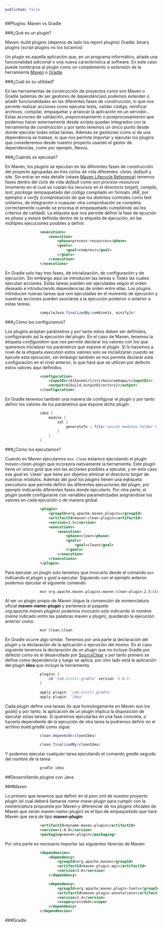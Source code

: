 ```yaml
---
published: false
---
```

##Plugins: Maven vs Gradle

###¿Qué es un plugin?

Maven: build plugins (dejamos de lado los report plugins)
Gradle: binary plugins (script plugins no los tocamos)

Un plugin es aquella aplicación que, en un programa informático, añade una funcionalidad adicional o una nueva característica al software. En este caso puede nombrarse al plugin como un complemento o extensión de la herramienta [Maven](https://maven.apache.org/) o [Gradle](https://gradle.org/).

###¿Cuál es su utilidad?

En las herramientas de construcción de proyectos como son Maven o Gradle (además de ser gestores de dependencias) podemos extender o añadir funcionalidades en las diferentes fases de construcción, lo que nos permite realizar acciones como ejecutar tests, validar código, minificar archivos, compilar, empaquetar y arrancar la aplicación en un servidor... Estas acciones de validación, preprocesamiento o postprocesamiento que podemos hacer externamente desde _scripts_ quedan integrados con la herramienta de construcción y por tanto tenemos un único punto desde donde ejecutar todas estas tareas. Además se gestionan como si de una dependencia se tratase, lo que nos permite importar y ejecutar los plugins que consideremos desde nuestro proyecto usando el gestor de dependencias, como por ejemplo, Nexus.

###¿Cuándo se ejecutan?

En Maven, los _plugins_ se ejecutan en las diferentes fases de construcción del proyecto agrupadas en tres ciclos de vida diferentes: _clean_, _default_ y _site_. Sin entrar en más detalle (véase [Maven Lifecycle Reference](https://maven.apache.org/guides/introduction/introduction-to-the-lifecycle.html#Lifecycle_Reference)) tenemos fases dentro del ciclo de vida _default_ como son _process-resources_ (momento en el cual se copian los recursos en el directorio _target_), _compile_, _test_, _package_ (empaquetado del código compilado en formato JAR, por ejemplo) o _verify_ (comprobación de que los distintos controles como test unitarios, de integración o cuaquier otra comprobación se completa correctamente cuando se procesa el empaquetado cumpliendo así los criterios de calidad). La etiqueta que nos permite definir la fase de ejcución es _phase_ y estará definida dentro de la etiqueta de ejecución, en las múltiples ejecuciones posibles a definir.

```xml
                <executions>
                    <execution>
                        <phase>process-resources</phase>
                        <goals>
                            <goal>compress</goal>
                        </goals>
                    </execution>
                </executions>
```

En Gradle solo hay tres fases, de inicialización, de configuración y de ejecución. Sin embargo aquí se introducen las tareas o _Tasks_ las cuales ejecutan acciones. Estas tareas pueden ser ejecutadas según el orden deseado e introduciendo dependencias de orden entre ellas. Los plugins introducen nuevas tareas que son ejecutadas en el momento de ejecución y nuestras acciones pueden asociarse a la ejecución posterior o anterior a estas tareas.

```groovy
                compileJava.finalizedBy(combineJs, minifyJs)
```

###¿Cómo los configuramos?

Los plugins aceptan parámetros y por tanto estos deben ser definidos, configurando así la ejecución del _plugin_. En el caso de Maven, tenemos la etiqueta _configuration_ que nos permite declarar los valores con los que queremos inicializar los parámetros que expone el _plugin_. Si lo hacemos a nivel de la etiqueta _execution_ estos valores solo se inicializarán cuando se ejecute esta ejecución, sin embargo también se nos permite declarar esta configuración en el nivel anterior, lo que hará que se utilicen por defecto estos valores aquí definidos.

```xml
                <configuration>
                	<inputDir>${basedir}/src/main/webapp/</inputDir>
                	<output>${build.outputDirectory}</output>
                </configuration>
```

En Gradle tenemos también una manera de configurar el _plugin_ y por tanto definir los valores de los parámetros que expone dicho _plugin_.

```groovy
				idea {
                    module {
                        iml {
      						generateTo = file('secret-modules-folder')
      					}
                    }
                }
```

###¿Cómo los ejecutamos?

Cuando en Maven ejecutamos `mvn clean` estamos ejecutando el plugin _maven-clean-plugin_ que incorpora nativamente la herramienta. Este plugin tiene un único _goal_ que son las acciones posibles a ejecutar, y en este caso ese _goal_ es 'clean' que tiene por objetivo eliminar el directorio _target_ de nuestros módulos. Además del _goal_ los _plugins_ tienen una eqtiqueta _executions_ que permite definir las diferentes ejecuciones del _plugin_, por ejemplo indicando diferentes fases donde ejecutarlo. Por otra parte, el _plugin_ puede configurarse con variables parametrizadas asignándose los valores en cada ejecución o de manera global.

```xml
                <plugin>
                    <groupId>org.apache.maven.plugins</groupId>
                    <artifactId>maven-clean-plugin</artifactId>
                    <version>2.5</version>
                    <executions>
                        <execution>
                            <phase>clean</phase>
                            <goals>
                                <goal>clean</goal>
                            </goals>
                        </execution>
                    </executions>
                </plugin>
```

Para ejecutar un plugin solo tenemos que invocarlo desde el comando `mvn` indicando el _plugin_ y _goal_ a ejecutar. Siguiendo con el ejemplo anterior podemos ejecutar el siguiente comando:

```bash
				mvn org.apache.maven.plugins:maven-clean-plugin:2.5:clean
```

Al ser un plugin propio de Maven (sigue la convención de nomenclatura oficial **maven-_name_-plugin** y pertenece al paquete _org.apache.maven.plugins_) podemos invocarlo solo indicando el nombre (_name_ indicado entre las palabras maven y plugin), quedando la ejecución anterior como:

```bash
				mvn clean:clean
```

En Gradle ocurre algo similar. Tenemos por una parte la declaración del _plugin_ y la declaración de la aplicación o ejecución del mismo. En el caso siguiente tenemos la declaración de un plugin que no incluye Gradle por defecto como es el desarrollado por [SourceClear](https://app.sourceclear.com) y por tanto primero se define como dependencia y luego se aplica; por otro lado está la aplicación del _plugin_ **idea** que incluye la herramienta.

```groovy
                plugins {
                    id 'com.srcclr.gradle' version '2.0.1'
                }
                
                apply plugin: 'com.srcclr.gradle'
                apply plugin: 'idea'
```

Cada _plugin_ define una tareas (lo que homologamente en Maven son los _goals_) y por tanto, la aplicación de un plugin implica la disposición de ejecutar estas tareas. Si queremos ejecutarlas en una fase concreta, o hacerla dependiente de la ejecución de otra tarea la podremos definir en el archivo _build.gradle_ como sigue:

```groovy
				clean.dependsOn(cleanIdea)
                
				clean.finalizedBy(cleanIdea)
```

Y podemos ejecutar cualquier tarea ejecutando el comando _gradle_ seguido del nombre de la tarea:

```groovy
				gradle idea
```

##Desarrollando _plugins_ con Java

###Maven

Lo primero que tenemos que definir en el _pom.xml_ de nuestro proyecto _plugin_ (el cual deberá llamarse _name_-mave-plugin para cumplir con la nomenclatura propuesta por Maven y diferenciar de los _plugins_ oficiales de Maven que serán maven-_name_-plugin) es el tipo de empaquetado que hará Maven que será de tipo **maven-plugin**:

```xml
                <artifactId>myname-maven-plugin</artifactId>
                <version>1.0.0</version>
				<packaging>maven-plugin</packaging>
```

Por otra parte es necesario importar las siguientes librerías de Maven:

```xml
				<dependencies>
                	<dependency>
                        <groupId>org.apache.maven</groupId>
                        <artifactId>maven-plugin-api</artifactId>
                        <version>3.0</version>
                    </dependency>

                    <dependency>
                        <groupId>org.apache.maven.plugin-tools</groupId>
                        <artifactId>maven-plugin-annotations</artifactId>
                        <version>3.4</version>
                        <scope>provided</scope>
                    </dependency>
                </dependencies>
```


###Gradle
